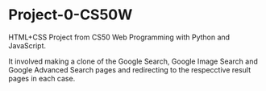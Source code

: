 # Project-0-CS50W
HTML+CSS Project from CS50 Web Programming with Python and JavaScript.

It involved making a clone of the Google Search, Google Image Search and Google Advanced Search pages 
and redirecting to the respecctive result pages in each case.

